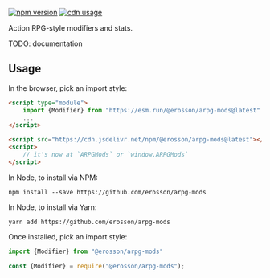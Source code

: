 [![npm version](https://badge.fury.io/js/@erosson%2Farpg-mods.svg)](https://www.npmjs.com/package/@erosson/arpg-mods)
[![cdn usage](https://data.jsdelivr.com/v1/package/npm/@erosson/arpg-mods/badge)](https://www.jsdelivr.com/package/npm/@erosson/arpg-mods)

Action RPG-style modifiers and stats.

TODO: documentation

## Usage

In the browser, pick an import style:

```html
<script type="module">
    import {Modifier} from "https://esm.run/@erosson/arpg-mods@latest"
    ...
</script>
```

```html
<script src="https://cdn.jsdelivr.net/npm/@erosson/arpg-mods@latest"></script>
<script>
    // it's now at `ARPGMods` or `window.ARPGMods`
</script>
```

In Node, to install via NPM:

`npm install --save https://github.com/erosson/arpg-mods`

In Node, to install via Yarn:

`yarn add https://github.com/erosson/arpg-mods`

Once installed, pick an import style:

```ts
import {Modifier} from "@erosson/arpg-mods"
```

```ts
const {Modifier} = require("@erosson/arpg-mods");
```